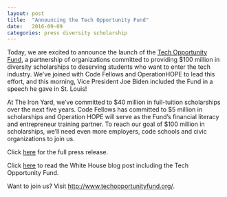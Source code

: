 ```yaml
---
layout: post
title:  "Announcing the Tech Opportunity Fund"
date:   2016-09-09
categories: press diversity scholarship
---
```


<p>Today, we are excited to announce the launch of the <a href="http://www.techopportunityfund.org/">Tech Opportunity Fund</a>, a partnership of organizations committed to providing $100 million in diversity scholarships to deserving students who want to enter the tech industry. We&#8217;ve joined with Code Fellows and OperationHOPE to lead this effort, and this morning, Vice President Joe Biden included the Fund in a speech he gave in St. Louis!</p>
<p>At The Iron Yard, we&#8217;ve committed to $40 million in full-tuition scholarships over the next five years. Code Fellows has committed to $5 million in scholarships and Operation HOPE will serve as the Fund’s financial literacy and entrepreneur training partner. To reach our goal of $100 million in scholarships, we&#8217;ll need even more employers, code schools and civic organizations to join us.</p>
<p>Click <a href="http://blog.theironyard.com/2016/09/09/tech-opportunity-fund-launched-award-100-million-code-school-diversity-scholarships/" target="_blank">here</a> for the full press release.</p>
<p>Click <a href="https://www.whitehouse.gov/blog/2016/09/09/listen-vice-president-biden-training-americans-jobs-future" target="_blank">here</a> to read the White House blog post including the Tech Opportunity Fund.</p>
<p>Want to join us? Visit <a href="http://www.techopportunityfund.org/">http://www.techopportunityfund.org/</a>.</p>
<p>&nbsp;</p>